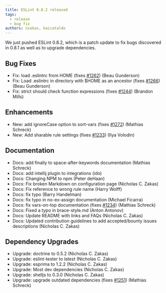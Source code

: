 ```yaml
---
title: ESLint 0.8.2 released
tags:
  - release
  - bug fix
authors: nzakas, kaicataldo
---
```


We just pushed ESLint 0.8.2, which is a patch update to fix bugs discovered in 0.8.1 as well as to upgrade dependencies.

## Bug Fixes

* Fix: load .eslintrc from HOME (fixes [#1262](https://github.com/eslint/eslint/issues/1262)) (Beau Gunderson)
* Fix: Load .eslintrc in directory with $HOME as an ancestor (fixes [#1266](https://github.com/eslint/eslint/issues/1266)) (Beau Gunderson)
* Fix: strict should check function expressions (fixes [#1244](https://github.com/eslint/eslint/issues/1244)) (Brandon Mills)

## Enhancements

* New: add ignoreCase option to sort-vars (fixes [#1272](https://github.com/eslint/eslint/issues/1272)) (Mathias Schreck)
* New: Add sharable rule settings (fixes [#1233](https://github.com/eslint/eslint/issues/1233)) (Ilya Volodin)

## Documentation

* Docs: add finally to space-after-keywords documentation (Mathias Schreck)
* Docs: add intellij plugin to integrations (ido)
* Docs: Changing NPM to npm (Peter deHaan)
* Docs: Fix broken Markdown on configuration page (Nicholas C. Zakas)
* Docs: Fix reference to wrong rule name (Harry Wolff)
* Docs: fix typo (Barry Handelman)
* Docs: fix typo in no-ex-assign documentation (Michael Ficarra)
* Docs: fix vars-on-top documentation (fixes [#1234](https://github.com/eslint/eslint/issues/1234)) (Mathias Schreck)
* Docs: Fixed a typo in brace-style.md (Anton Antonov)
* Docs: Update README with links and FAQs (Nicholas C. Zakas)
* Docs: Updated contribution guidelines to add accepted/bounty issues descriptions (Nicholas C. Zakas)

## Dependency Upgrades

* Upgrade: doctrine to 0.5.2 (Nicholas C. Zakas)
* Upgrade: eslint-tester to latest (Nicholas C. Zakas)
* Upgrade: esprima to 1.2.2 (Nicholas C. Zakas)
* Upgrade: Most dev dependencies (Nicholas C. Zakas)
* Upgrade: shelljs to 0.3.0 (Nicholas C. Zakas)
* Upgrade: upgrade outdated dependencies (fixes [#1251](https://github.com/eslint/eslint/issues/1251)) (Mathias Schreck)
